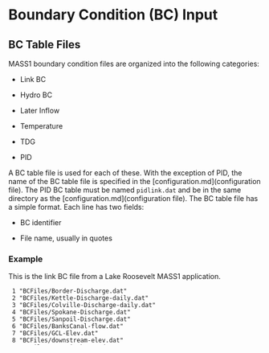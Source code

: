 # Boundary Condition (BC) Input

## BC Table Files

MASS1 boundary condition files are organized into the following
categories:

* Link BC

* Hydro BC

* Later Inflow

* Temperature

* TDG

* PID

A BC table file is used for each of these. With the exception of PID,
the name of the BC table file is specified in the
[configuration.md](configuration file). The PID BC table must be named
`pidlink.dat` and be in the same directory as the
[configuration.md](configuration file). The BC table file has a simple
format. Each line has two fields:

* BC identifier

* File name, usually in quotes

### Example

This is the link BC file from a Lake Roosevelt MASS1 application.

```
 1 "BCFiles/Border-Discharge.dat"
 2 "BCFiles/Kettle-Discharge-daily.dat"
 3 "BCFiles/Colville-Discharge-daily.dat"
 4 "BCFiles/Spokane-Discharge.dat"
 5 "BCFiles/Sanpoil-Discharge.dat"
 6 "BCFiles/BanksCanal-flow.dat"
 7 "BCFiles/GCL-Elev.dat"
 8 "BCFiles/downstream-elev.dat"
 9 "BCFiles/GCL-Discharge.dat"

```

## General BC Files

A BC file contains a series of records containing a date/time and one
or more real values that correspond to that date time.  Each record
should terminate with a slash (`/`). The first line of the file is
discarded and so can be used for documentation of the file contents.
Anything on a line after a slash (`/`) is ignored, and so can be used
for additional documentation.  MASS1 interpolates between individual
date/times. Most BC files are expected to have only one real value per
record.

### Example ###

```
# Columbia River, McNary Dam: Total Flow (cfs)
12-31-1997 23:30:00       113500.000 /(WMD-OPS   )
01-01-1998 00:30:00       139500.000 /(WMD-OPS   )
01-01-1998 01:30:00       140800.000 /(WMD-OPS   )
01-01-1998 02:30:00       139900.000 /(WMD-OPS   )
01-01-1998 03:30:00       164500.000 /(WMD-OPS   )
01-01-1998 04:30:00       152000.000 /(WMD-OPS   )
01-01-1998 05:30:00       153300.000 /(WMD-OPS   )

```
## Hydro BC ##

Hydro BC files are used to specify hydrodynamic boundary conditions
for hydroelectric dam links [link.md]((types 6 and 21)).  

